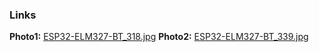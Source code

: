 ### Links  
**Photo1:** [ESP32-ELM327-BT_318.jpg](https://github.com/AlexVakhnin/ESP32-ELM327-BT/blob/main/ESP32-ELM327-BT_318.jpg)
**Photo2:** [ESP32-ELM327-BT_339.jpg](https://github.com/AlexVakhnin/ESP32-ELM327-BT/blob/main/ESP32-ELM327-BT_339.jpg)
